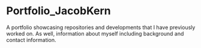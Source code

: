 # Portfolio_JacobKern
A portfolio showcasing repositories and developments that I have previously worked on. As well, information about myself including background and contact information.
